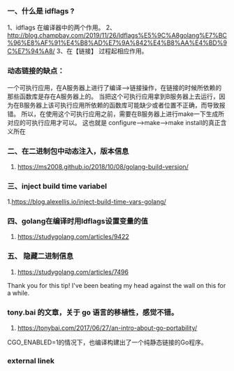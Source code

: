 ### 一、什么是 idflags ?
1、idflags 在编译器中的两个作用。 
2、http://blog.champbay.com/2019/11/26/ldflags%E5%9C%A8golang%E7%BC%96%E8%AF%91%E4%B8%AD%E7%9A%842%E4%B8%AA%E4%BD%9C%E7%94%A8/
3、在【链接】 过程起相应作用。

### 动态链接的缺点：
一个可执行应用，在A服务器上进行了编译–>链接操作，在链接的时候所依赖的那些函数库是存在A服务器上的。
当把这个可执行应用拿到B服务器上去运行，因为在B服务器上该可执行应用所依赖的函数库可能缺少或者位置不正确，而导致报错。
所以，在使用这个可执行应用之前，需要在B服务器上进行make一下生成所对应的可执行应用才可以。
这也就是 configure–>make–>make install的真正含义所在

### 二、在二进制包中动态注入，版本信息
1. https://ms2008.github.io/2018/10/08/golang-build-version/ 

### 三、inject build time variabel 
1.https://blog.alexellis.io/inject-build-time-vars-golang/

### 四、golang在编译时用ldflags设置变量的值
1. https://studygolang.com/articles/9422

### 五、 隐藏二进制信息
1. https://studygolang.com/articles/7496


Thank you for this tip! I've been beating my head against the wall on this for a while.

### tony.bai 的文章，关于 go 语言的移植性，感觉不错。
1. https://tonybai.com/2017/06/27/an-intro-about-go-portability/

CGO_ENABLED=1的情况下，也编译构建出了一个纯静态链接的Go程序。 

### external linek 